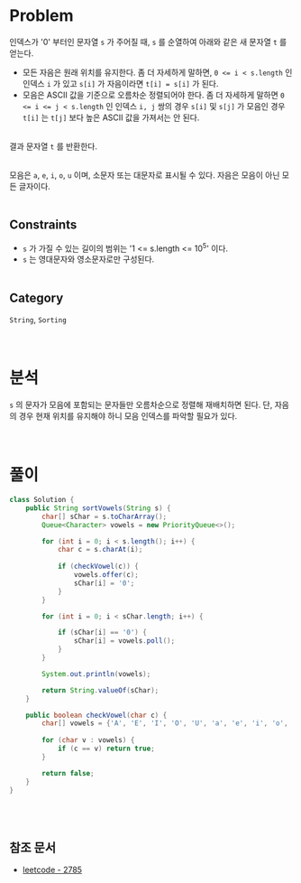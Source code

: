 # Problem
인덱스가 '0' 부터인 문자열 `s` 가 주어질 때, `s` 를 순열하여 아래와 같은 새 문자열 `t` 를 얻는다.
- 모든 자음은 원래 위치를 유지한다. 좀 더 자세하게 말하면, `0 <= i < s.length` 인 인덱스 `i` 가 있고 `s[i]` 가 자음이라면 `t[i] = s[i]` 가 된다.
- 모음은 ASCII 값을 기준으로 오름차순 정렬되어야 한다. 좀 더 자세하게 말하면 `0 <= i <= j < s.length` 인 인덱스 `i, j` 쌍의 경우 `s[i]` 및 `s[j]` 가 모음인 경우 `t[i]` 는 `t[j]` 보다 높은 ASCII 값을 가져서는 안 된다.
<br/><br/>

결과 문자열 `t` 를 반환한다.
<br/><br/>

모음은 `a`, `e`, `i`, `o`, `u` 이며, 소문자 또는 대문자로 표시될 수 있다. 자음은 모음이 아닌 모든 글자이다.
<br/><br/>

## Constraints
- `s` 가 가질 수 있는 길이의 범위는 '1 <= s.length <= 10<sup>5</sup>' 이다.
- `s` 는 영대문자와 영소문자로만 구성된다.
<br/><br/>

## Category
`String`, `Sorting`
<br/><br/><br/>

# 분석
`s` 의 문자가 모음에 포함되는 문자들만 오름차순으로 정렬해 재배치하면 된다. 단, 자음의 경우 현재 위치를 유지해야 하니 모음 인덱스를 파악할 필요가 있다.
<br/><br/><br/>

# 풀이
```java
class Solution {
    public String sortVowels(String s) {
        char[] sChar = s.toCharArray();
        Queue<Character> vowels = new PriorityQueue<>();

        for (int i = 0; i < s.length(); i++) {
            char c = s.charAt(i);
            
            if (checkVowel(c)) {
                vowels.offer(c);
                sChar[i] = '0';
            }
        }

        for (int i = 0; i < sChar.length; i++) {

            if (sChar[i] == '0') {
                sChar[i] = vowels.poll();
            }
        }

        System.out.println(vowels);

        return String.valueOf(sChar);
    }

    public boolean checkVowel(char c) {
        char[] vowels = {'A', 'E', 'I', 'O', 'U', 'a', 'e', 'i', 'o', 'u'};
        
        for (char v : vowels) {
            if (c == v) return true;
        }

        return false;
    }
}
```
<br/><br/>

## 참조 문서
- [leetcode - 2785](https://leetcode.com/problems/sort-vowels-in-a-string/description/)